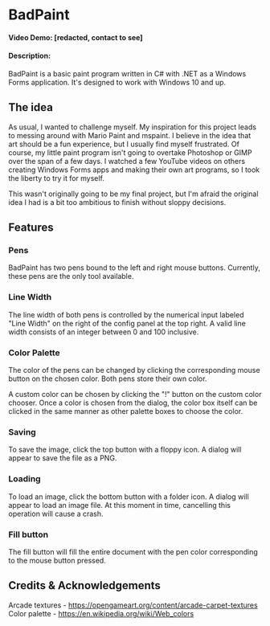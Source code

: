 # BadPaint
#### Video Demo: [redacted, contact to see]
#### Description:
BadPaint is a basic paint program written in C# with .NET as a Windows Forms application. It's designed to work with Windows 10 and up.

## The idea

As usual, I wanted to challenge myself. My inspiration for this project leads to messing around with Mario Paint and mspaint. I believe in the idea that art should be a fun experience, but I usually find myself frustrated. Of course, my little paint program isn't going to overtake Photoshop or GIMP over the span of a few days. I watched a few YouTube videos on others creating Windows Forms apps and making their own art programs, so I took the liberty to try it for myself.

This wasn't originally going to be my final project, but I'm afraid the original idea I had is a bit too ambitious to finish without sloppy decisions.

## Features

### Pens

BadPaint has two pens bound to the left and right mouse buttons. Currently, these pens are the only tool available.

### Line Width

The line width of both pens is controlled by the numerical input labeled "Line Width" on the right of the config panel at the top right. A valid line width consists of an integer between 0 and 100 inclusive.

### Color Palette

The color of the pens can be changed by clicking the corresponding mouse button on the chosen color. Both pens store their own color.

A custom color can be chosen by clicking the "!" button on the custom color chooser. Once a color is chosen from the dialog, the color box itself can be clicked in the same manner as other palette boxes to choose the color.

### Saving

To save the image, click the top button with a floppy icon. A dialog will appear to save the file as a PNG.

### Loading

To load an image, click the bottom button with a folder icon. A dialog will appear to load an image file. At this moment in time, cancelling this operation will cause a crash.

### Fill button

The fill button will fill the entire document with the pen color corresponding to the mouse button pressed.

## Credits & Acknowledgements

Arcade textures - https://opengameart.org/content/arcade-carpet-textures
Color palette - https://en.wikipedia.org/wiki/Web_colors
